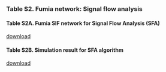 ### Table S2. Fumia network: Signal flow analysis

#### Table S2A. Fumia SIF network for Signal Flow Analysis (SFA)
[download](http://gofile.me/3gpVt/5xXgg2JKH)

#### Table S2B. Simulation result for SFA algorithm
[download](http://gofile.me/3gpVt/5KX3JNrZe)
